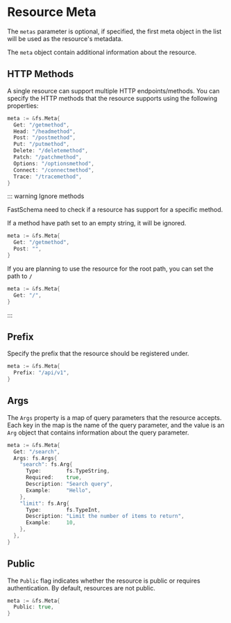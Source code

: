 # Resource Meta

The `metas` parameter is optional, if specified, the first meta object in the list will be used as the resource's metadata.

The `meta` object contain additional information about the resource.

## HTTP Methods

A single resource can support multiple HTTP endpoints/methods. You can specify the HTTP methods that the resource supports using the following properties:

```go
meta := &fs.Meta{
  Get: "/getmethod",
  Head: "/headmethod",
  Post: "/postmethod",
  Put: "/putmethod",
  Delete: "/deletemethod",
  Patch: "/patchmethod",
  Options: "/optionsmethod",
  Connect: "/connectmethod",
  Trace: "/tracemethod",
}
```

::: warning Ignore methods

FastSchema need to check if a resource has support for a specific method.

If a method have path set to an empty string, it will be ignored.

```go
meta := &fs.Meta{
  Get: "/getmethod",
  Post: "",
}
```

If you are planning to use the resource for the root path, you can set the path to **`/`**

```go
meta := &fs.Meta{
  Get: "/",
}
```

:::

## Prefix

Specify the prefix that the resource should be registered under.

```go
meta := &fs.Meta{
  Prefix: "/api/v1",
}
```

## Args

The `Args` property is a map of query parameters that the resource accepts. Each key in the map is the name of the query parameter, and the value is an `Arg` object that contains information about the query parameter.

```go
meta := &fs.Meta{
  Get: "/search",
  Args: fs.Args{
    "search": fs.Arg{
      Type:        fs.TypeString,
      Required:    true,
      Description: "Search query",
      Example:     "Hello",
    },
    "limit": fs.Arg{
      Type:        fs.TypeInt,
      Description: "Limit the number of items to return",
      Example:     10,
    },
  },
}
```

## Public

The `Public` flag indicates whether the resource is public or requires authentication. By default, resources are not public.

```go
meta := &fs.Meta{
  Public: true,
}
```
